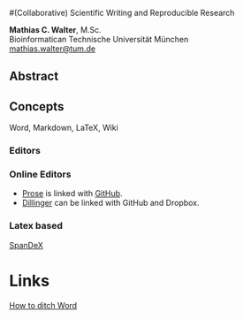 #(Collaborative) Scientific Writing and Reproducible Research

**Mathias C. Walter**, M.Sc.  
Bioinformatican
Technische Universität München  
[mathias.walter@tum.de](mailto:mathias.walter@tum.de)

## Abstract

## Concepts

Word, Markdown, LaTeX, Wiki

### Editors

### Online Editors

* [Prose](http://prose.io) is linked with [GitHub](http://github.com).
* [Dillinger](http://dillinger.io) can be linked with GitHub and Dropbox.

### Latex based
[SpanDeX](http://spandex.io)

# Links
[How to ditch Word](http://t.co/nGG6yJ4Z)